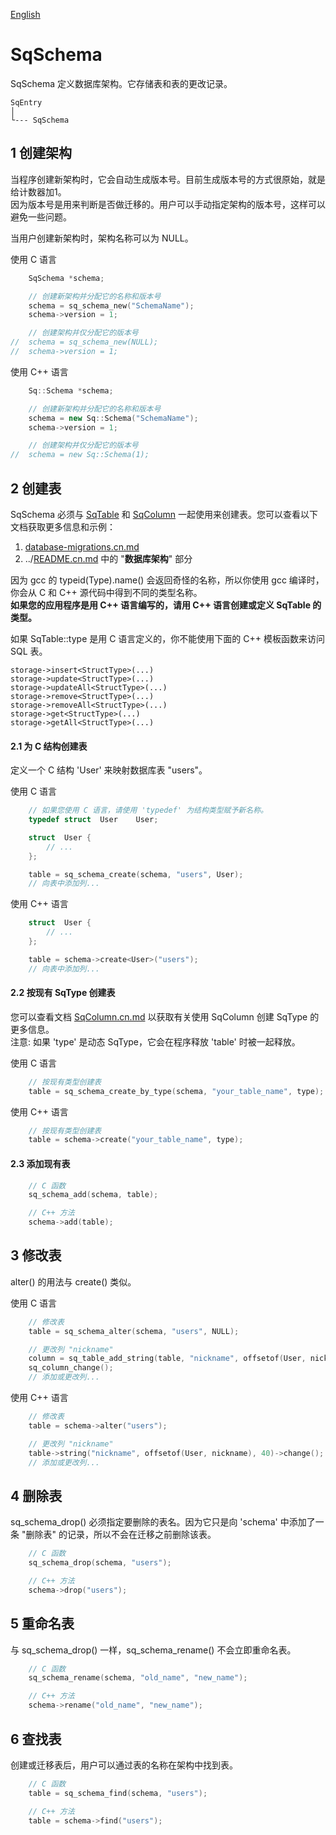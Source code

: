 ﻿[English](SqSchema.md)

# SqSchema

SqSchema 定义数据库架构。它存储表和表的更改记录。

	SqEntry
	│
	└--- SqSchema

## 1 创建架构

当程序创建新架构时，它会自动生成版本号。目前生成版本号的方式很原始，就是给计数器加1。  
因为版本号是用来判断是否做迁移的。用户可以手动指定架构的版本号，这样可以避免一些问题。  
  
当用户创建新架构时，架构名称可以为 NULL。  
  
使用 C 语言

```c
	SqSchema *schema;

	// 创建新架构并分配它的名称和版本号
	schema = sq_schema_new("SchemaName");
	schema->version = 1;

	// 创建架构并仅分配它的版本号
//	schema = sq_schema_new(NULL);
//	schema->version = 1;
```

使用 C++ 语言

```c++
	Sq::Schema *schema;

	// 创建新架构并分配它的名称和版本号
	schema = new Sq::Schema("SchemaName");
	schema->version = 1;

	// 创建架构并仅分配它的版本号
//	schema = new Sq::Schema(1);
```

## 2 创建表

SqSchema 必须与 [SqTable](SqTable.cn.md) 和 [SqColumn](SqColumn.cn.md) 一起使用来创建表。您可以查看以下文档获取更多信息和示例：  
1. [database-migrations.cn.md](database-migrations.cn.md)
2. ../[README.cn.md](../README.cn.md#数据库架构) 中的 "**数据库架构**" 部分
  
因为 gcc 的 typeid(Type).name() 会返回奇怪的名称，所以你使用 gcc 编译时，你会从 C 和 C++ 源代码中得到不同的类型名称。  
**如果您的应用程序是用 C++ 语言编写的，请用 C++ 语言创建或定义 SqTable 的类型。**  
  
如果 SqTable::type 是用 C 语言定义的，你不能使用下面的 C++ 模板函数来访问 SQL 表。

	storage->insert<StructType>(...)
	storage->update<StructType>(...)
	storage->updateAll<StructType>(...)
	storage->remove<StructType>(...)
	storage->removeAll<StructType>(...)
	storage->get<StructType>(...)
	storage->getAll<StructType>(...)

#### 2.1 为 C 结构创建表

定义一个 C 结构 'User' 来映射数据库表 "users"。  
  
使用 C 语言

```c
	// 如果您使用 C 语言，请使用 'typedef' 为结构类型赋予新名称。
	typedef struct  User    User;

	struct  User {
		// ...
	};

	table = sq_schema_create(schema, "users", User);
	// 向表中添加列...
```

使用 C++ 语言

```c++
	struct  User {
		// ...
	};

	table = schema->create<User>("users");
	// 向表中添加列...
```

#### 2.2 按现有 SqType 创建表

您可以查看文档 [SqColumn.cn.md](SqColumn.cn.md) 以获取有关使用 SqColumn 创建 SqType 的更多信息。  
注意: 如果 'type' 是动态 SqType，它会在程序释放 'table' 时被一起释放。  
  
使用 C 语言

```c
	// 按现有类型创建表
	table = sq_schema_create_by_type(schema, "your_table_name", type);
```

使用 C++ 语言

```c++
	// 按现有类型创建表
	table = schema->create("your_table_name", type);
```

#### 2.3 添加现有表

```c++
	// C 函数
	sq_schema_add(schema, table);

	// C++ 方法
	schema->add(table);
```

## 3 修改表

alter() 的用法与 create() 类似。  
  
使用 C 语言

```c
	// 修改表
	table = sq_schema_alter(schema, "users", NULL);

	// 更改列 "nickname"
	column = sq_table_add_string(table, "nickname", offsetof(User, nickname), 40);
	sq_column_change();
	// 添加或更改列...
```

使用 C++ 语言

```c++
	// 修改表
	table = schema->alter("users");

	// 更改列 "nickname"
	table->string("nickname", offsetof(User, nickname), 40)->change();
	// 添加或更改列...
```

## 4 删除表

sq_schema_drop() 必须指定要删除的表名。因为它只是向 'schema' 中添加了一条 "删除表" 的记录，所以不会在迁移之前删除该表。

```c++
	// C 函数
	sq_schema_drop(schema, "users");

	// C++ 方法
	schema->drop("users");
```

## 5 重命名表

与 sq_schema_drop() 一样，sq_schema_rename() 不会立即重命名表。

```c++
	// C 函数
	sq_schema_rename(schema, "old_name", "new_name");

	// C++ 方法
	schema->rename("old_name", "new_name");
```

## 6 查找表

创建或迁移表后，用户可以通过表的名称在架构中找到表。

```c++
	// C 函数
	table = sq_schema_find(schema, "users");

	// C++ 方法
	table = schema->find("users");
```
